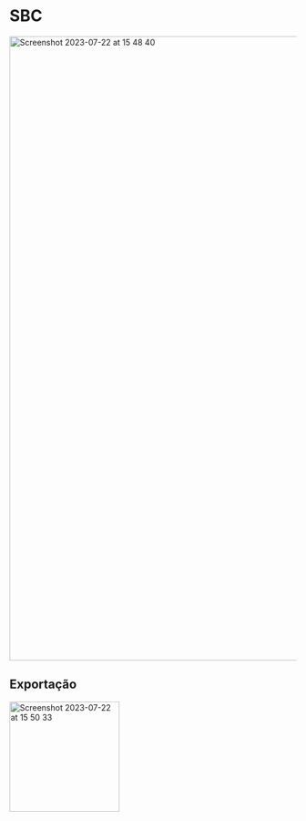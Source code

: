 # SBC 
<img width="1095" alt="Screenshot 2023-07-22 at 15 48 40" src="https://github.com/MaatheusGois/sbc-extraction/assets/31082311/a4f9fbc1-161b-429e-a19f-42a7e0089c3d">

## Exportação
<img width="193" alt="Screenshot 2023-07-22 at 15 50 33" src="https://github.com/MaatheusGois/sbc-extraction/assets/31082311/6be85593-dc4c-4c69-a229-b42ef2b52630">
